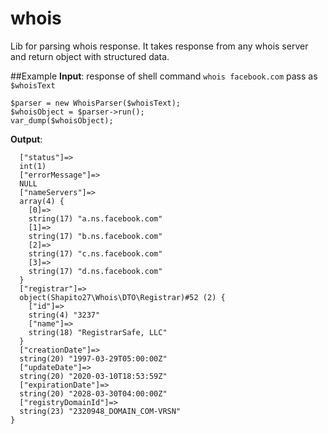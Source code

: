 # whois
Lib for parsing whois response. 
It takes response from any whois server and return object with structured data.
 
 ##Example
 **Input**: response of shell command ```whois facebook.com``` pass as ```$whoisText```
 ```
$parser = new WhoisParser($whoisText);
$whoisObject = $parser->run();
var_dump($whoisObject);
```

 **Output**:
 ```
   ["status"]=>
   int(1)
   ["errorMessage"]=>
   NULL
   ["nameServers"]=>
   array(4) {
     [0]=>
     string(17) "a.ns.facebook.com"
     [1]=>
     string(17) "b.ns.facebook.com"
     [2]=>
     string(17) "c.ns.facebook.com"
     [3]=>
     string(17) "d.ns.facebook.com"
   }
   ["registrar"]=>
   object(Shapito27\Whois\DTO\Registrar)#52 (2) {
     ["id"]=>
     string(4) "3237"
     ["name"]=>
     string(18) "RegistrarSafe, LLC"
   }
   ["creationDate"]=>
   string(20) "1997-03-29T05:00:00Z"
   ["updateDate"]=>
   string(20) "2020-03-10T18:53:59Z"
   ["expirationDate"]=>
   string(20) "2028-03-30T04:00:00Z"
   ["registryDomainId"]=>
   string(23) "2320948_DOMAIN_COM-VRSN"
 }
```
